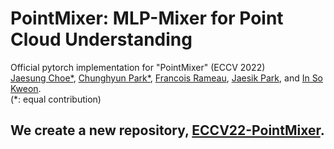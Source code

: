 # PointMixer: MLP-Mixer for Point Cloud Understanding

Official pytorch implementation for "PointMixer" (ECCV 2022)  
[Jaesung Choe*](https://sites.google.com/view/jaesungchoe), [Chunghyun Park*](https://chrockey.github.io/), [Francois Rameau](https://rameau-fr.github.io/), [Jaesik Park](https://jaesik.info/), and [In So Kweon](https://rcv.kaist.ac.kr).  
(*: equal contribution)

## We create a new repository, [ECCV22-PointMixer](https://github.com/LifeBeyondExpectations/ECCV22-PointMixer).
